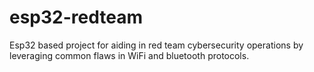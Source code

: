# esp32-redteam
Esp32 based project for aiding in red team cybersecurity operations by leveraging common flaws in WiFi and bluetooth protocols.
